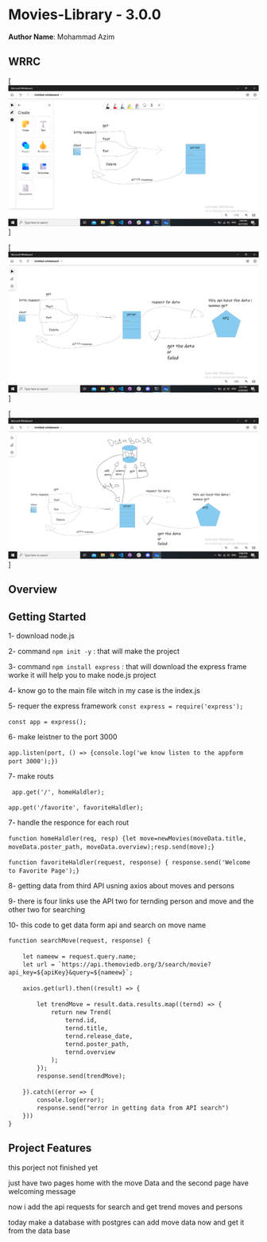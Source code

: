 
# Movies-Library - 3.0.0 

**Author Name**: Mohammad Azim

## WRRC
[![WRRC](Screenshot.png)]


[![WRRC](Screenshot2.png)]


[![WRRC](Screenshot3.png)]



## Overview

## Getting Started
<!-- What are the steps that a user must take in order to build this app on their own machine and get it running? -->

1- download node.js


2- command ``` npm init -y ``` : that will make the project


3- command ``` npm install express ``` : that will download the express frame worke it will help you to make node.js project


4- know go to the main file witch in my case is the index.js


5- requer the express framework ``` const express = require('express'); ```


``` const app = express(); ```

6- make leistner  to the port 3000 

```app.listen(port, () => {console.log('we know listen to the appform port 3000');}) ```


7- make routs 

``` app.get('/', homeHaldler);```

``` app.get('/favorite', favoriteHaldler); ```

7- handle the responce for each rout 

``` function homeHaldler(req, resp) {let move=newMovies(moveData.title, moveData.poster_path, moveData.overview);resp.send(move);} ```


```function favoriteHaldler(request, response) { response.send('Welcome to Favorite Page');} ```


8- getting data from third API  usning axios about moves and persons 

9- there is four links  use the API two for ternding person and move  and the other two for searching 

10- this code to get data form api and search on move name 
~~~
function searchMove(request, response) {

    let nameew = request.query.name;
    let url = `https://api.themoviedb.org/3/search/movie?api_key=${apiKey}&query=${nameew}`;

    axios.get(url).then((result) => {

        let trendMove = result.data.results.map((ternd) => {
            return new Trend(
                ternd.id,
                ternd.title,
                ternd.release_date,
                ternd.poster_path,
                ternd.overview
            );
        });
        response.send(trendMove);

    }).catch((error => {
        console.log(error);
        response.send("error in getting data from API search")
    }))
}

~~~

## Project Features

this porject not finished yet 



just have two pages home with the move Data and the second page have welcoming message

now i add the api requests for search and get trend moves and persons

today make a database with postgres  can add move data now and get it from the data base